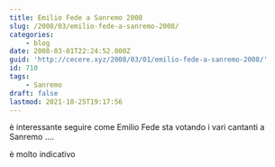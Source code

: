 ```yaml
---
title: Emilio Fede a Sanremo 2008
slug: /2008/03/emilio-fede-a-sanremo-2008/
categories:
    - blog
date: 2008-03-01T22:24:52.000Z
guid: 'http://cecere.xyz/2008/03/01/emilio-fede-a-sanremo-2008/'
id: 710
tags:
    - Sanremo
draft: false
lastmod: 2021-10-25T19:17:56
---
```


è interessante seguire come Emilio Fede sta votando i vari cantanti a Sanremo ….
  
è molto indicativo
